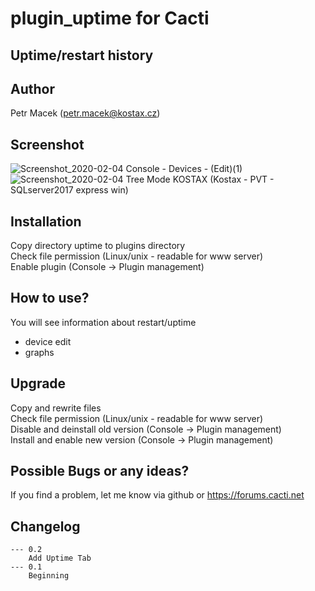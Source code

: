 # plugin_uptime for Cacti

## Uptime/restart history

## Author
Petr Macek (petr.macek@kostax.cz)

## Screenshot
![Screenshot_2020-02-04 Console - Devices - (Edit)(1)](https://user-images.githubusercontent.com/26485719/73781128-07cd9e00-4790-11ea-9071-ccd08ecc937b.png)
![Screenshot_2020-02-04 Tree Mode KOSTAX (Kostax - PVT - SQLserver2017 express win)](https://user-images.githubusercontent.com/26485719/73781130-09976180-4790-11ea-8427-b91634272bd8.png)



## Installation
Copy directory uptime to plugins directory  
Check file permission (Linux/unix - readable for www server)  
Enable plugin (Console -> Plugin management)  

## How to use?
You will see information about restart/uptime 
- device edit
- graphs 
    
## Upgrade    
Copy and rewrite files  
Check file permission (Linux/unix - readable for www server)  
Disable and deinstall old version (Console -> Plugin management)  
Install and enable new version (Console -> Plugin management)   
    
## Possible Bugs or any ideas?
If you find a problem, let me know via github or https://forums.cacti.net
   

## Changelog
	--- 0.2
		Add Uptime Tab
	--- 0.1
		Beginning


